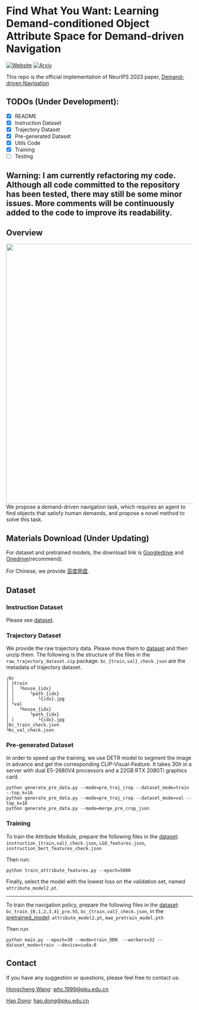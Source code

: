 # Find What You Want: Learning Demand-conditioned Object Attribute Space for Demand-driven Navigation
[![Website](https://img.shields.io/badge/Website-orange.svg )](https://sites.google.com/view/demand-driven-navigation)
[![Arxiv](https://img.shields.io/badge/Arxiv-green.svg )](https://arxiv.org/abs/2309.08138)

This repo is the official implementation of NeurIPS 2023 paper, [Demand-driven Navigation](https://arxiv.org/abs/2309.08138)

## TODOs (Under Development):
- [x] README
- [x] Instruction Dataset
- [x] Trajectory Dataset
- [x] Pre-generated Dataset
- [x] Utils Code
- [x] Training
- [ ] Testing

## Warning: I am currently refactoring my code. Although all code committed to the repository has been tested, there may still be some minor issues. More comments will be continuously added to the code to improve its readability.


## Overview
<img src="demo/NIPS-2023-DDN.gif" align="middle" width="700"/> 
We propose a demand-driven navigation task, which requires an agent to find objects that satisfy human demands, and propose a novel method to solve this task.

## Materials Download (Under Updating)

For dataset and pretrained models, the download link is [Googledrive](https://drive.google.com/drive/folders/1iR-zf3SHLMhA05IQXsQGUfyfB-8spFC-?usp=sharing) and [Onedrive](https://chinapku-my.sharepoint.com/:f:/g/personal/1800012939_pku_edu_cn/EpUlnqhbNflHvDbA-fG6h94BEsfP9KE6FaWDFKe3g3xXMQ?e=g1DabS)(recommend).

For Chinese, we provide [百度网盘](https://pan.baidu.com/s/1ghLdUjp5AMCTqpLOM1byVw?pwd=1rid).

## Dataset

### Instruction Dataset
Please see [dataset](./dataset/).

### Trajectory Dataset

We provide the raw trajectory data. Please move them to [dataset](./dataset/) and then unzip them. The following is the structure of the files in the `raw_trajectory_dataset.zip` package. `bc_{train,val}_check.json` are the metadata of trajectory dataset.

```
┌bc
│ ├train
│ │  └house_{idx}
│ │      └path_{idx}
│ │         └{idx}.jpg
│ └val
│    └house_{idx}
│        └path_{idx}
│ │         └{idx}.jpg
├bc_train_check.json
┕bc_val_check.json
```

### Pre-generated Dataset

In order to speed up the training, we use DETR model to segment the image in advance and get the corresponding CLIP-Visual-Feature. It takes $30h$ in a server with dual E5-2680V4 processors and a 22GB RTX 2080Ti graphics card.

```
python generate_pre_data.py --mode=pre_traj_crop --dataset_mode=train --top_k=16 
python generate_pre_data.py --mode=pre_traj_crop --dataset_mode=val --top_k=16 
python generate_pre_data.py --mode=merge_pre_crop_json 

```

### Training

To train the Attribute Module, prepare the following files in the [dataset](./dataset/): `instruction_{train,val}_check.json`, `LGO_features.json`, `instruction_bert_features_check.json`

Then run:

```
python train_attribute_features.py --epoch=5000
```
Finally, select the model with the lowest loss on the validation set, named `attribute_model2.pt`.

------
To train the navigation policy, prepare the following files in the [dataset](./dataset/): `bc_train_{0,1,2,3,4}_pre.h5`, `bc_{train,val}_check.json`, in the [pretrained_model](./pretrained_model/): `attribute_model2.pt`, `mae_pretrain_model.pth`

Then run
```
python main.py --epoch=30 --mode=train_DDN  --workers=32 --dataset_mode=train --device=cuda:0
```


## Contact
If you have any suggestion or questions, please feel free to contact us:

[Hongcheng Wang](https://whcpumpkin.github.io): [whc.1999@pku.edu.cn](mailto:whc.1999@pku.edu.cn)

[Hao Dong](https://zsdonghao.github.io/): [hao.dong@pku.edu.cn](mailto:hao.dong@pku.edu.cn)